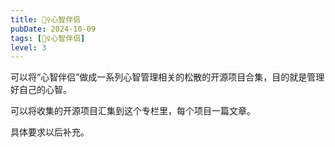 ```yaml
---
title: 🧚‍♀️心智伴侣
pubDate: 2024-10-09
tags: [🧚‍♀️心智伴侣]
level: 3
---
```


可以将“心智伴侣”做成一系列心智管理相关的松散的开源项目合集，目的就是管理好自己的心智。

可以将收集的开源项目汇集到这个专栏里，每个项目一篇文章。

具体要求以后补充。

